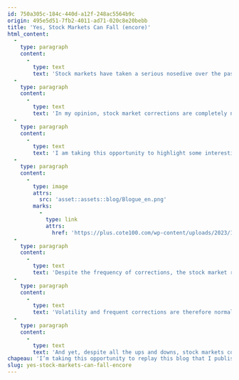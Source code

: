 ```yaml
---
id: 750a305c-184c-440d-a12f-248ac5564b9c
origin: 495e5d51-7fb2-4011-ad71-020c8e20bebb
title: 'Yes, Stock Markets Can Fall (encore)'
html_content:
  -
    type: paragraph
    content:
      -
        type: text
        text: 'Stock markets have taken a serious nosedive over the past week. As of August 25, the Canadian S&P/TSX was down 16.0% compared to its latest peak reached in September 2014. The American S&P 500 had lost 12.4% since May 2015. Technically, we can therefore speak of a “correction”, which is defined as a drop of 10% to 20% of an index compared to its recent peak (a drop of more than 20% represents a bear market).'
  -
    type: paragraph
    content:
      -
        type: text
        text: 'In my opinion, stock market corrections are completely normal. They are part of the lives of all investors. What was abnormal was that the North American stock market had not experienced such a correction for almost 4 years, the last dating back to the summer of 2011 and the crisis of raising the American government debt ceiling. The American market then plunged 17.6% from its peak.'
  -
    type: paragraph
    content:
      -
        type: text
        text: 'I am taking this opportunity to highlight some interesting statistics concerning the declines in the Dow Jones Industrial Average index for the period from 1900 to 2013 (source Capital Research and Management Company). These statistics illustrate very well the frequency of stock market corrections.'
  -
    type: paragraph
    content:
      -
        type: image
        attrs:
          src: 'asset::assets::blog/Blogue_en.png'
        marks:
          -
            type: link
            attrs:
              href: 'https://plus.cote100.com/wp-content/uploads/2023/10/Blogue_en.png'
  -
    type: paragraph
    content:
      -
        type: text
        text: 'Despite the frequency of corrections, the stock market remains profitable in the long term. The compound annual return of the S&P 500 over the past 30 years is 8.2%.'
  -
    type: paragraph
    content:
      -
        type: text
        text: 'Volatility and frequent corrections are therefore normal. I would even add that each time, it seems that the reason justifying the correction is entirely plausible. At the moment, the Chinese economy is slowing; four years ago, it was the apparent inability of the US Congress to agree to raise the country’s debt ceiling.'
  -
    type: paragraph
    content:
      -
        type: text
        text: 'And yet, despite all the ups and downs, stock markets continue to grow in the long term. It therefore seems clear to me that the worst thing to do when a correction occurs is to panic and sell your stocks. Don’t look too closely at the daily fluctuations in your portfolio. Even better: show courage and take advantage of the drop in several quality stocks to buy some!'
chapeau: 'I’m taking this opportunity to replay this blog that I published (in French only) on August 27, 2015. It seems to me that it answers certain questions that I recently received from investors. May I add that since August 27, 2015, the S&amp;P 500 has achieved a total return (in US dollars) of 140% or 11.2% compounded annually?'
slug: yes-stock-markets-can-fall-encore
---
```

